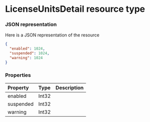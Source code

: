 # LicenseUnitsDetail resource type



### JSON representation

Here is a JSON representation of the resource

<!-- {
  "blockType": "resource",
  "optionalProperties": [

  ],
  "@odata.type": "microsoft.graph.LicenseUnitsDetail"
}-->

```json
{
  "enabled": 1024,
  "suspended": 1024,
  "warning": 1024
}

```
### Properties
| Property	   | Type	|Description|
|:---------------|:--------|:----------|
|enabled|Int32||
|suspended|Int32||
|warning|Int32||

<!-- uuid: 4643edbf-d165-4e41-9c7c-5abbff5d8b05
2015-10-15 04:04:56 UTC -->
<!-- {
  "type": "#page.annotation",
  "description": "LicenseUnitsDetail resource",
  "keywords": "",
  "section": "documentation",
  "tocPath": ""
}-->